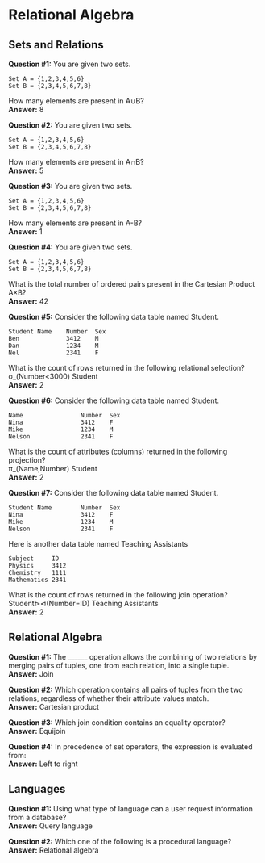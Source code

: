 # Relational Algebra

## Sets and Relations

**Question #1:** You are given two sets.
```
Set A = {1,2,3,4,5,6}
Set B = {2,3,4,5,6,7,8}
```
How many elements are present in A∪B?  
**Answer:** 8

**Question #2:** You are given two sets.
```
Set A = {1,2,3,4,5,6}
Set B = {2,3,4,5,6,7,8}
```
How many elements are present in A∩B?  
**Answer:** 5

**Question #3:** You are given two sets.
```
Set A = {1,2,3,4,5,6}
Set B = {2,3,4,5,6,7,8}
```
How many elements are present in A-B?  
**Answer:** 1

**Question #4:** You are given two sets.
```
Set A = {1,2,3,4,5,6}
Set B = {2,3,4,5,6,7,8}
```
What is the total number of ordered pairs present in the Cartesian Product A×B?  
**Answer:** 42

**Question #5:** Consider the following data table named Student.
```
Student Name    Number  Sex  
Ben             3412    M  
Dan             1234    M  
Nel             2341    F  
```
What is the count of rows returned in the following relational selection?  
σ_(Number<3000) Student  
**Answer:** 2

**Question #6:**  Consider the following data table named Student.
```
Name                Number  Sex  
Nina                3412    F 
Mike                1234    M  
Nelson              2341    F  
```
What is the count of attributes (columns) returned in the following projection?  
π_(Name,Number) Student  
**Answer:** 2

**Question #7:** Consider the following data table named Student.
```
Student Name        Number  Sex  
Nina                3412    F 
Mike                1234    M  
Nelson              2341    F  
```
Here is another data table named Teaching Assistants
```
Subject     ID
Physics     3412
Chemistry   1111
Mathematics 2341  
```
What is the count of rows returned in the following join operation?  
Student⊳⊲(Number=ID) Teaching Assistants  
**Answer:** 2


## Relational Algebra

**Question #1:** The \_\_\_\_\_\_ operation allows the combining of two relations by merging pairs of tuples, one from each relation, into a single tuple.  
**Answer:** Join

**Question #2:** Which operation contains all pairs of tuples from the two relations, regardless of whether their attribute values match.  
**Answer:** Cartesian product

**Question #3:** Which join condition contains an equality operator?  
**Answer:** Equijoin

**Question #4:** In precedence of set operators, the expression is evaluated from:  
**Answer:** Left to right


## Languages

**Question #1:** Using what type of language can a user request information from a database?  
**Answer:** Query language

**Question #2:** Which one of the following is a procedural language?  
**Answer:** Relational algebra
